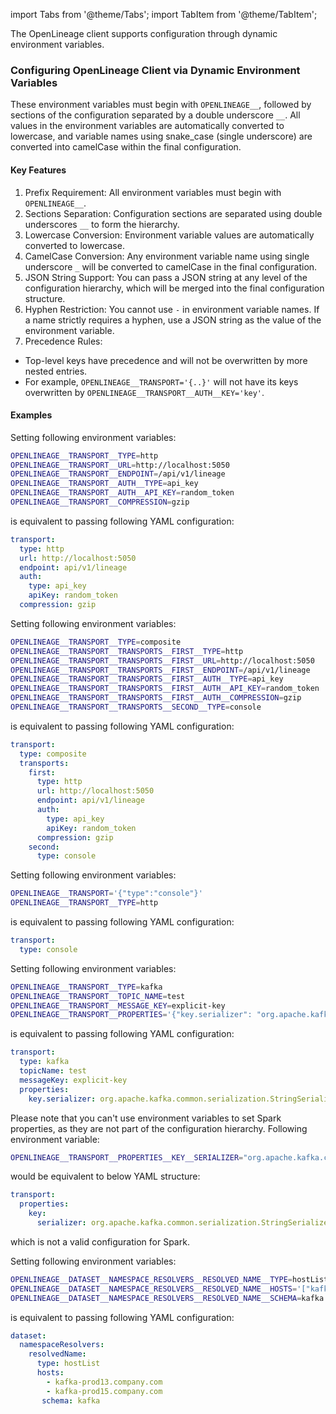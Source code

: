 import Tabs from '@theme/Tabs';
import TabItem from '@theme/TabItem';


The OpenLineage client supports configuration through dynamic environment variables.

### Configuring OpenLineage Client via Dynamic Environment Variables

These environment variables must begin with `OPENLINEAGE__`, followed by sections  of the configuration separated by a double underscore `__`.
All values in the environment variables are automatically converted to lowercase, 
and variable names using snake_case (single underscore) are converted into camelCase within the final configuration.

#### Key Features

1. Prefix Requirement: All environment variables must begin with `OPENLINEAGE__`.
2. Sections Separation: Configuration sections are separated using double underscores `__` to form the hierarchy.
3. Lowercase Conversion: Environment variable values are automatically converted to lowercase.
4. CamelCase Conversion: Any environment variable name using single underscore `_` will be converted to camelCase in the final configuration.
5. JSON String Support: You can pass a JSON string at any level of the configuration hierarchy, which will be merged into the final configuration structure.
6. Hyphen Restriction: You cannot use `-` in environment variable names. If a name strictly requires a hyphen, use a JSON string as the value of the environment variable.
7. Precedence Rules:
* Top-level keys have precedence and will not be overwritten by more nested entries.
* For example, `OPENLINEAGE__TRANSPORT='{..}'` will not have its keys overwritten by `OPENLINEAGE__TRANSPORT__AUTH__KEY='key'`.

#### Examples

<Tabs groupId="configs">
<TabItem value="basic" label="Basic Example">

Setting following environment variables:

```sh
OPENLINEAGE__TRANSPORT__TYPE=http
OPENLINEAGE__TRANSPORT__URL=http://localhost:5050
OPENLINEAGE__TRANSPORT__ENDPOINT=/api/v1/lineage
OPENLINEAGE__TRANSPORT__AUTH__TYPE=api_key
OPENLINEAGE__TRANSPORT__AUTH__API_KEY=random_token
OPENLINEAGE__TRANSPORT__COMPRESSION=gzip
```

is equivalent to passing following YAML configuration:
```yaml
transport:
  type: http
  url: http://localhost:5050
  endpoint: api/v1/lineage
  auth:
    type: api_key
    apiKey: random_token
  compression: gzip
```
</TabItem>

<TabItem value="composite" label="Composite Example">

Setting following environment variables:

```sh
OPENLINEAGE__TRANSPORT__TYPE=composite
OPENLINEAGE__TRANSPORT__TRANSPORTS__FIRST__TYPE=http
OPENLINEAGE__TRANSPORT__TRANSPORTS__FIRST__URL=http://localhost:5050
OPENLINEAGE__TRANSPORT__TRANSPORTS__FIRST__ENDPOINT=/api/v1/lineage
OPENLINEAGE__TRANSPORT__TRANSPORTS__FIRST__AUTH__TYPE=api_key
OPENLINEAGE__TRANSPORT__TRANSPORTS__FIRST__AUTH__API_KEY=random_token
OPENLINEAGE__TRANSPORT__TRANSPORTS__FIRST__AUTH__COMPRESSION=gzip
OPENLINEAGE__TRANSPORT__TRANSPORTS__SECOND__TYPE=console
```

is equivalent to passing following YAML configuration:
```yaml
transport:
  type: composite
  transports:
    first:
      type: http
      url: http://localhost:5050
      endpoint: api/v1/lineage
      auth:
        type: api_key
        apiKey: random_token
      compression: gzip
    second:
      type: console
```
</TabItem>

<TabItem value="precedence" label="Precedence Example">

Setting following environment variables:

```sh
OPENLINEAGE__TRANSPORT='{"type":"console"}'
OPENLINEAGE__TRANSPORT__TYPE=http
```

is equivalent to passing following YAML configuration:
```yaml
transport:
  type: console
```
</TabItem>

<TabItem value="spark-properties" label="Spark Example">

Setting following environment variables:

```sh
OPENLINEAGE__TRANSPORT__TYPE=kafka
OPENLINEAGE__TRANSPORT__TOPIC_NAME=test
OPENLINEAGE__TRANSPORT__MESSAGE_KEY=explicit-key
OPENLINEAGE__TRANSPORT__PROPERTIES='{"key.serializer": "org.apache.kafka.common.serialization.StringSerializer"}'
```

is equivalent to passing following YAML configuration:
```yaml
transport:
  type: kafka
  topicName: test
  messageKey: explicit-key
  properties:
    key.serializer: org.apache.kafka.common.serialization.StringSerializer
```

Please note that you can't use environment variables to set Spark properties, as they are not part of the configuration hierarchy.
Following environment variable:
```sh
OPENLINEAGE__TRANSPORT__PROPERTIES__KEY__SERIALIZER="org.apache.kafka.common.serialization.StringSerializer"
```
would be equivalent to below YAML structure:
```yaml
transport:
  properties:
    key:
      serializer: org.apache.kafka.common.serialization.StringSerializer
```
which is not a valid configuration for Spark.

</TabItem>

<TabItem value="namespace-resolvers" label="Namespace Resolvers Example">

Setting following environment variables:

```sh
OPENLINEAGE__DATASET__NAMESPACE_RESOLVERS__RESOLVED_NAME__TYPE=hostList
OPENLINEAGE__DATASET__NAMESPACE_RESOLVERS__RESOLVED_NAME__HOSTS='["kafka-prod13.company.com", "kafka-prod15.company.com"]'
OPENLINEAGE__DATASET__NAMESPACE_RESOLVERS__RESOLVED_NAME__SCHEMA=kafka
```

is equivalent to passing following YAML configuration:
```yaml
dataset:
  namespaceResolvers:
    resolvedName:
      type: hostList
      hosts:
        - kafka-prod13.company.com
        - kafka-prod15.company.com
       schema: kafka
```
</TabItem>

</Tabs>